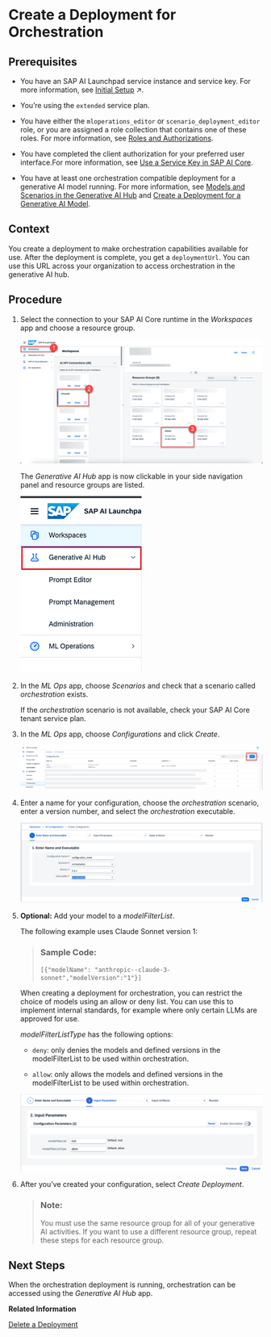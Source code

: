 <!-- loio4344c5b67f604a8ea313baf5a2d41047 -->

# Create a Deployment for Orchestration





<a name="loio4344c5b67f604a8ea313baf5a2d41047__prereq_nzn_mdw_tyb"/>

## Prerequisites

-   You have an SAP AI Launchpad service instance and service key. For more information, see [Initial Setup](https://help.sap.com/viewer/2d6c5984063c40a59eda62f4a9135bee/CLOUD/en-US/38c4599432d74c1d94e70f7c955a717d.html "You provision SAP AI Core from the SAP BTP cockpit in SAP Business Technology Platform. After provisioning, you will have your service key, which provides URLs and credentials for accessing the SAP AI Core instance") :arrow_upper_right:.
-   You’re using the `extended` service plan.
-   You have either the `mloperations_editor` or `scenario_deployment_editor` role, or you are assigned a role collection that contains one of these roles. For more information, see [Roles and Authorizations](https://help.sap.com/docs/ai-launchpad/sap-ai-launchpad/roles-and-authorizations).

-   You have completed the client authorization for your preferred user interface.For more information, see [Use a Service Key in SAP AI Core](https://help.sap.com/docs/AI_CORE/2d6c5984063c40a59eda62f4a9135bee/3a97465bf6164400a4b5c1641007e3d6.html?locale=en-US&state=DRAFT&version=CLOUD).

-   You have at least one orchestration compatible deployment for a generative AI model running. For more information, see [Models and Scenarios in the Generative AI Hub](models-and-scenarios-in-the-generative-ai-hub-fef463b.md) and [Create a Deployment for a Generative AI Model](create-a-deployment-for-a-generative-ai-model-96b65bb.md).




<a name="loio4344c5b67f604a8ea313baf5a2d41047__context_erl_h5q_rbc"/>

## Context

You create a deployment to make orchestration capabilities available for use. After the deployment is complete, you get a `deploymentUrl`. You can use this URL across your organization to access orchestration in the generative AI hub.



## Procedure

1.  Select the connection to your SAP AI Core runtime in the *Workspaces* app and choose a resource group.

    ![](images/1_0630503.png)

    The *Generative AI Hub* app is now clickable in your side navigation panel and resource groups are listed. 

    ![](images/2_0cb9cb3.png)

2.  In the *ML Ops* app, choose *Scenarios* and check that a scenario called *orchestration* exists.

    If the *orchestration* scenario is not available, check your SAP AI Core tenant service plan.

3.  In the *ML Ops* app, choose *Configurations* and click *Create*.

    ![](images/4_94fba83.png)

4.  Enter a name for your configuration, choose the *orchestration* scenario, enter a version number, and select the *orchestration* executable.

    ![](images/configuration_274104c.png)

5.  **Optional:** Add your model to a *modelFilterList*.

    The following example uses Claude Sonnet version 1:

    > ### Sample Code:  
    > ```
    > ﻿[{"modelName": "anthropic--claude-3-sonnet","modelVersion":"1"}]
    > ```

    When creating a deployment for orchestration, you can restrict the choice of models using an allow or deny list. You can use this to implement internal standards, for example where only certain LLMs are approved for use.

    *modelFilterListType* has the following options:

    -   `deny`: only denies the models and defined versions in the modelFilterList to be used within orchestration.

    -   `allow`: only allows the models and defined versions in the modelFilterList to be used within orchestration.


    ![](images/ModelRestriction_fa08dea.png)

6.  After you’ve created your configuration, select *Create Deployment*.

    > ### Note:  
    > You must use the same resource group for all of your generative AI activities. If you want to use a different resource group, repeat these steps for each resource group.




<a name="loio4344c5b67f604a8ea313baf5a2d41047__postreq_nsw_sqd_bzb"/>

## Next Steps

When the orchestration deployment is running, orchestration can be accessed using the *Generative AI Hub* app.

**Related Information**  


[Delete a Deployment](delete-a-deployment-6c07132.md "You delete a deployment to remove it from your instance.")

